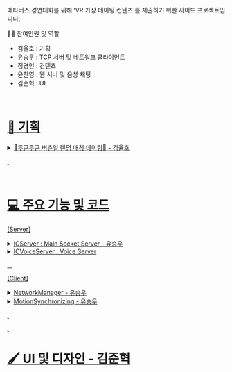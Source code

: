 메타버스 경연대회를 위해 ‘VR 가상 데이팅 컨텐츠’를 제출하기 위한 사이드 프로젝트입니다.

👨‍🦱 참여인원 및 역할
- 김율호 : 기획
- 유승우 : TCP 서버 및 네트워크 클라이언트
- 정경언 : 컨텐츠
- 윤찬영 : 웹 서버 및 음성 채팅
- 김준혁 : UI
&nbsp;

&nbsp;
# <u>📰 기획 <u>
<details>
<summary> 💞두근두근 버츄얼 랜덤 매칭 데이팅💞 - 김율호 </summary>

[구현 목록] 
1. 아바타(유니티 에셋 스토어에 있는 무료 캐릭터 1종)
2. 광장(유니티 에셋 스토어에 있는 무료 맵 1종 = 캐릭터가 최초 스폰 되고, 이동하면서 음성대화 할 수 있는 정도의 공간)
3. UI(랜덤 매칭 및 이모티콘 등등 2D UI)
4. 랜덤 데이트 장소 : 카페(의자2개와 탁자1개로 이루어진 공간) - 프로토 타입 단계에서는 카페보다는 1대1 소통할 수 있는 장소 
- 카페에서는 최소한의 정보와 행동 할 수 있는 권한 제공(추후 개발 예정)
- 정해진 임무에 따라 사용자의 정보와 행동의 범위가 해금되어 더욱 자유롭게 상대를 알아 갈 수 있는 효과를 얻을 수 있다.(추후 개발 예정)
⇒ 정해진 행동 : 상대방의 요구사항,춤 or 노래
⇒ 해금 : 보이스 채팅, MBTI, 사용자 이름, 인스타 아이디 등등

[고려 해야 할 사항]

1. 캐릭터상 성별
2. 모션캡쳐를 이용한 이모티콘 

 3.  모션캡쳐는 손목까지 사용 , 컨트롤러를 잡고 진행하며 컨트롤러 대신 손모양을 랜더링

 4. 배그 감정표현 처럼 RADIAL UI 에서 선택하면 해당 제스쳐를 취하거나

1. 그 반대로 제스쳐를 취하면 이모티콘을 위에 출력
2. 광장 멀티 (20인 급)

⇒  광장에서는 1, 3인칭 : 모션 x , 아바타 컨트롤 + 채팅 

데이팅 시작할 때만 모션 + 1인칭

업적 캐릭터 머리위에 표기 (ex: 카페데이트 50명 하고온사람, 오락실10위안에들어온사람)

가까이 가서 컨트롤러 UI 상호작용?? ⇒ 데이트 신청, 인사하기 (이모티콘)

[Date_In_Persona_프로토타입_기획서_V.1.0.pptx](https://github.com/user-attachments/files/17892260/Date_In_Persona_._._V.1.0.pptx)<br>
[Date In Persona_카페시스템_기획서_V.1.0.pptx](https://github.com/user-attachments/files/17892262/Date.In.Persona_._._V.1.0.pptx)<br>
[Date In Persona_UI컨셉기획서_V.1.0.pdf](https://github.com/user-attachments/files/17892263/Date.In.Persona_UI._V.1.0.pdf)<br>
[Dating_시스템기획서_v01.pptx](https://github.com/user-attachments/files/17892264/Dating_._v01.pptx)<br>
</details>


&nbsp;

&nbsp;
# <u>💻 주요 기능 및 코드<u>

[Server] 
<details>
<summary> ICServer : Main Socket Server - 유승우 </summary>
  1. TCP Socket
  2. Event Select


</details>

<details>
<summary> ICVoiceServer : Voice Server </summary>

   1. UDP Socket
</details>

&nbsp;
&nbsp;

[Client]
<details>
<summary> NetworkManager - 유승우 </summary>

 
###&nbsp;&nbsp;&nbsp;ICNetworkManager   
##&nbsp;&nbsp;&nbsp;&nbsp;변수 선언
    
```csharp

    // Login Info
    int UID;

    // Test InputField UI
    public InputField mIPInput, mPortInput, mNickInput;
    private ICPacketQueue SendPacketQueue;

    String mClientName;

    bool bSocketReady;
    TcpClient mSocket;
    NetworkStream mStream;
    StreamWriter mWriter;
    StreamReader mReader;

    // Thread 
    Thread sendThread;
    Thread recvThread;
    Queue<byte[]> sendQueue;
    Queue<byte[]> recvQueue;
    bool bRun = false;
    object queueLock = new object();

    // Receiver
    ICPacketReciever packetReciever;
    ICMotionReciever motionReciever;
```

##&nbsp;&nbsp;&nbsp;&nbsp; 서버 접속
```csharp
public void ConnectToServer()
{
    // if Client Connected aready, return
    if (bSocketReady) return;

    // HOST / PORT
    string ip = "58.127.66.152";
    int port = 25000;

    // Create Socket 
    try
    {
        mSocket = new TcpClient(ip, port);
        mStream = mSocket.GetStream();
        mWriter = new StreamWriter(mStream);
        mReader = new StreamReader(mStream);
        sendThread = new Thread(ProcessSendPackets);
        sendThread.Start();
        SendPacketQueue = new ICPacketQueue();

        bRun = true;
        bSocketReady = true;

        // Receiver
        motionReciever = new ICMotionReciever();
        motionReciever.Init();
    }
    catch(Exception e)
    {
        Debug.Log($"Error: Can't Create Client Socket {e}");
    }

}
```
##&nbsp;&nbsp;&nbsp;&nbsp; Queue 에 Send Packet 쌓기
```csharp  
    public void SendPacket_Bone(ICPacket_Bone packet)
    {
        int size = packet.packetHeader.nSize;
        byte[] bytes = new byte[size];
        IntPtr ptr = Marshal.AllocHGlobal(size);
        try
        {
            Marshal.StructureToPtr(packet, ptr, true);
            Marshal.Copy(ptr, bytes, 0, size);
        }
        finally
        {
            Marshal.FreeHGlobal(ptr);
        }

        SendPacketQueue.Enqueue(bytes);
    }
```
##&nbsp;&nbsp;&nbsp;&nbsp; Recv 
```csharp
    private void ReceiveData()
    {
        try
        {
            // 헤더 크기를 읽습니다
            int headerSize = Marshal.SizeOf(typeof(StHeader));
            byte[] headerBuffer = new byte[headerSize];
            int bytesRead = mStream.Read(headerBuffer, 0, headerSize);

            if (bytesRead != headerSize)
            {
                throw new Exception("Failed to read packet header");
            }

            // 헤더 정보를 읽어 패킷 크기를 확인합니다
            StHeader header = ByteArrayToStructure<StHeader>(headerBuffer);

            // 헤더의 프로토콜에 따라 
            Parse(header);
        }
        catch (Exception e)
        {
            Debug.Log("Receive Error: " + e.Message);
        }
    }
```

</details>

<details>
<summary> MotionSynchronizing - 유승우 </summary>
</details>

&nbsp;

&nbsp;
# <u> 🖌️ UI 및 디자인 - 김준혁 <u>


